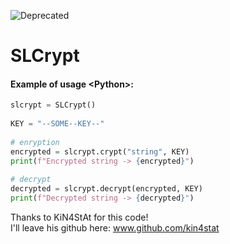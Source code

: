 ![Deprecated](https://img.shields.io/badge/-Deprecated-critical)
# SLCrypt
#### Example of usage \<Python>:
```Python
slcrypt = SLCrypt()
 
KEY = "--SOME--KEY--"
 
# enryption
encrypted = slcrypt.crypt("string", KEY)
print(f"Encrypted string -> {encrypted}")
 
# decrypt
decrypted = slcrypt.decrypt(encrypted, KEY)
print(f"Decrypted string -> {decrypted}")

```
Thanks to KiN4StAt for this code!\
I'll leave his github here: www.github.com/kin4stat
